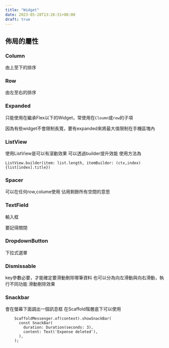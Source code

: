 ```yaml
---
title: "Widget"
date: 2023-05-28T13:26:51+08:00
draft: true
---
```


## 佈局的屬性
### Column
由上至下的排序
### Row
由左至右的排序
### Expanded
只能使用在繼承Flex以下的Widget，常使用在``Cloumn``或``row``的子項

因為有些widget不會限制長寬，要有expanded來將最大值限制在手機區塊內

### ListView
使用ListView是可以有滾動效果
可以透過builder提升效能
使用方法為
```flutter
ListView.builder(item: list.length, itemBuilder: (ctx,index){list[index].title})
```

### Spacer
可以在任何row,colume使用
佔用剩餘所有空間的意思

### TextField
輸入框

要記得關閉
### DropdownButton
下拉式選單
### Dismissable
key參數必要，才能確定要滑動刪除哪筆資料
也可以分為向左滑動與向右滑動，執行不同功能
滑動刪除效果
### Snackbar
會在螢幕下面調出一個訊息框
在Scaffold階層底下可以使用
```flutter
    ScaffoldMessenger.of(context).showSnackBar(
      const SnackBar(
        duration: Duration(seconds: 3),
        content: Text('Expense deleted'),
      ),
    );
```